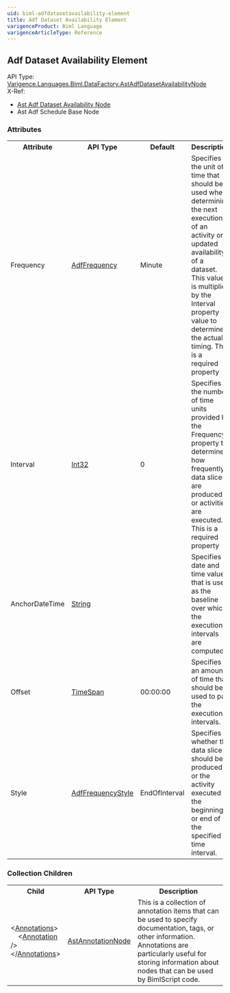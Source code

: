 ```yaml
---
uid: biml-adfdatasetavailability-element
title: Adf Dataset Availability Element
varigenceProduct: Biml Language
varigenceArticleType: Reference
---
```

## Adf Dataset Availability Element<div class="AssemblyInfoGroup"><div class="CrossReferenceGroup"><div class="CrossReferenceHeader">API Type:</div><div class="CrossReferenceValue"><a href="../api-reference/Varigence.Languages.Biml.DataFactory.AstAdfDatasetAvailabilityNode.html">Varigence.Languages.Biml.DataFactory.AstAdfDatasetAvailabilityNode</a></div></div><div class="CrossReferenceGroup"><div class="CrossReferenceHeader">X-Ref:</div><ul class="xrefRow"><li><a class='xref' href ="Varigence.Languages.Biml.DataFactory.AstAdfDatasetAvailabilityNode.html">Ast Adf Dataset Availability Node</a></li><li><span>Ast Adf Schedule Base Node</span></li></ul></div></div><div class="AttributeGroup"><h3>Attributes</h3><table id="AttributeList" class="AttributeList"><tbody><tr><th class="AttributeNameColumnHeader">Attribute</th><th class="AttributeTypeColumnHeader">API Type</th><th class="AttributeDefaultColumnHeader">Default</th><th class="AttributeSummaryColumnHeader">Description</th></tr><tr class="ad0"><td class="AttributeName">Frequency</td><td class="AttributeType"><a href="../api-reference/Varigence.Languages.Biml.DataFactory.AdfFrequency.html">AdfFrequency</a></td><td class="AttributeDefault">Minute</td><td class="AttributeSummary"><div class ="SummaryItem">Specifies the unit of time that should be used when determining the next execution of an activity or updated availability of a dataset. This value is multiplied by the Interval property value to determine the actual timing. This is a required property</div></td></tr><tr class="ad1"><td class="AttributeName">Interval</td><td class="AttributeType"><a href="https://msdn.microsoft.com/en-us/library/System.Int32.aspx">Int32</a></td><td class="AttributeDefault">0</td><td class="AttributeSummary"><div class ="SummaryItem">Specifies the number of time units provided by the Frequency property to determine how frequently data slices are produced or activities are executed. This is a required property</div></td></tr><tr class="ad0"><td class="AttributeName">AnchorDateTime</td><td class="AttributeType"><a href="https://msdn.microsoft.com/en-us/library/System.String.aspx">String</a></td><td class="AttributeDefault">&nbsp;</td><td class="AttributeSummary"><div class ="SummaryItem">Specifies a date and time value that is used as the baseline over which the execution intervals are computed. </div></td></tr><tr class="ad1"><td class="AttributeName">Offset</td><td class="AttributeType"><a href="https://msdn.microsoft.com/en-us/library/System.TimeSpan.aspx">TimeSpan</a></td><td class="AttributeDefault">00:00:00</td><td class="AttributeSummary"><div class ="SummaryItem">Specifies an amount of time that should be used to pad the execution intervals. </div></td></tr><tr class="ad0"><td class="AttributeName">Style</td><td class="AttributeType"><a href="../api-reference/Varigence.Languages.Biml.DataFactory.AdfFrequencyStyle.html">AdfFrequencyStyle</a></td><td class="AttributeDefault">EndOfInterval</td><td class="AttributeSummary"><div class ="SummaryItem">Specifies whether the data slice should be produced or the activity executed at the beginning or end of the specified time interval. </div></td></tr></tbody></table></div><div class="ChildGroup">### Collection Children<table id="ChildList" class="ChildList"><tbody><tr><th class="ChildNameColumnHeader">Child</th><th class="ChildTypeColumnHeader">API Type</th><th class="ChildSummaryColumnHeader">Description</th></tr><tr class="cd0"><td class="ChildName"><span class="punc">&lt;</span><a href=Varigence.Languages.Biml.AstNode_Annotations.html">Annotations</a><span class="punc">&gt;</span><br />&nbsp;&nbsp;&nbsp;&nbsp;<span class="punc">&lt;</span><a href=Varigence.Languages.Biml.AstAnnotationNode.html">Annotation</a> <span class="punc">/&gt;</span><br /><span class="punc">&lt;/</span><a href=Varigence.Languages.Biml.AstNode_Annotations.html">Annotations</a><span class="punc">&gt;</span></td><td class="ChildType"><a href="../api-reference/Varigence.Languages.Biml.AstAnnotationNode.html">AstAnnotationNode</a></td><td class="ChildSummary"><div class ="SummaryItem">This is a collection of annotation items that can be used to specify documentation, tags, or other information.  Annotations are particularly useful for storing information about nodes that can be used by BimlScript code. </div> </td></tr></tbody></table></div>